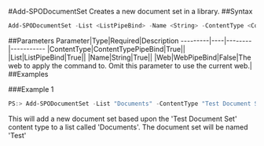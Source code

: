 #Add-SPODocumentSet
Creates a new document set in a library.
##Syntax
```powershell
Add-SPODocumentSet -List <ListPipeBind> -Name <String> -ContentType <ContentTypePipeBind> [-Web <WebPipeBind>]
```


##Parameters
Parameter|Type|Required|Description
---------|----|--------|-----------
|ContentType|ContentTypePipeBind|True||
|List|ListPipeBind|True||
|Name|String|True||
|Web|WebPipeBind|False|The web to apply the command to. Omit this parameter to use the current web.|
##Examples

###Example 1
```powershell
PS:> Add-SPODocumentSet -List "Documents" -ContentType "Test Document Set" -Name "Test"
```
This will add a new document set based upon the 'Test Document Set' content type to a list called 'Documents'. The document set will be named 'Test'
